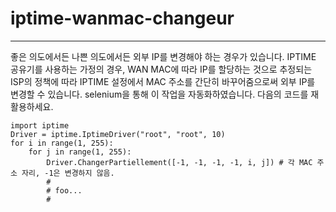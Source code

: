 # iptime-wanmac-changeur
--------------------
좋은 의도에서든 나쁜 의도에서든 외부 IP를 변경해야 하는 경우가 있습니다. IPTIME 공유기를 사용하는 가정의 경우, WAN MAC에 따라 IP를 할당하는 것으로 추정되는 ISP의 정책에 따라 IPTIME 설정에서 MAC 주소를 간단히 바꾸어줌으로써 외부 IP를 변경할 수 있습니다. selenium을 통해 이 작업을 자동화하였습니다. 다음의 코드를 재활용하세요.
 
```
import iptime
Driver = iptime.IptimeDriver("root", "root", 10)
for i in range(1, 255):
    for j in range(1, 255):
        Driver.ChangerPartiellement([-1, -1, -1, -1, i, j]) # 각 MAC 주소 자리, -1은 변경하지 않음.
        #
        # foo...
        #
```
